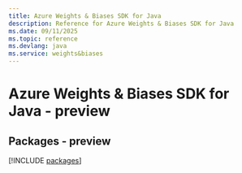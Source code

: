```yaml
---
title: Azure Weights & Biases SDK for Java
description: Reference for Azure Weights & Biases SDK for Java
ms.date: 09/11/2025
ms.topic: reference
ms.devlang: java
ms.service: weights&biases
---
```

# Azure Weights & Biases SDK for Java - preview
## Packages - preview
[!INCLUDE [packages](weights-&-biases-index.md)]
